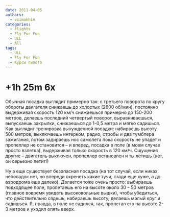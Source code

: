 ```yaml
---
date: 2011-04-05
authors:
  - vsimakhin
categories:
  - Flights
  - Fly For Fun
  - ULL
  - All
tags:
  - ULL
  - Fly For Fun
  - Курсы пилота
---
```


# +1h 25m 6x

Обычная посадка выглядит примерно так: с третьего поворота по кругу обороты двигателя снижаешь до холостых (2600 об/мин), постоянно выдерживая скорость 120 км/ч снижаешься примерно до 150-200 метров, делаешь последний четвертый поворот, выравниваешься, выпускаешь закрылки, снижаешься до 1-0,5 метра и мягко садишься. Как выглядит тренировка вынужденной посадки: набираешь высоту 500 метров, выключаешь интерком, радио, стробы и два тумблера зажигания, потом задираешь нос самолета пока скорость не упадет и пропеллер не остановится – и вперед, посадка в поле (в моем случае просто взлетка), выдерживая только скорость в 120 км/ч. Ощущения другие – двигатель выключен, пропеллер остановлен и ты летишь (нет, он серьезно летит!)

Ну а еще существует безопасная посадка (на тот случай, если никах неполадок нет, но впереди охренеть какие тучи, сзади еще хуже, а до аэродрома еще далеко). Делается тоже очень просто: выбираешь подходящее поле, пролетаешь его на высоте около 30 – 50 метров (главное вовремя увидеть высоковольные вышки), чтобы убедиться, что действительно сядешь, набираешь высоту, делаешь малый круг и садишься. Я, правда, в поле не садился, так, пролетал его на высоте 2-3 метров и уходил опять вверх.
